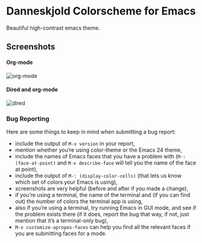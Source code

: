 Danneskjold Colorscheme for Emacs
===============================

Beautiful high-contrast emacs theme.

Screenshots
-----------

#### Org-mode ####

![org-mode](https://github.com/rails-to-cosmos/danneskjold-theme/raw/master/screenshots/org.png)

#### Dired and org-mode ####

![dired](https://github.com/rails-to-cosmos/danneskjold-theme/raw/master/screenshots/dired.png)

### Bug Reporting

Here are some things to keep in mind when submitting a bug report:

*   include the output of `M-x version` in your report,
*   mention whether you’re using color-theme or the Emacs 24 theme,
*   include the names of Emacs faces that you have a problem with (`M-: (face-at-point)` and `M-x describe-face` will tell you the name of the face at point),
*   include the output of `M-: (display-color-cells)` (that lets us know which set of colors your Emacs is using),
*   screenshots are very helpful (before and after if you made a change),
*   if you’re using a terminal, the name of the terminal and (if you can find out) the number of colors the terminal app is using,
*   also if you’re using a terminal, try running Emacs in GUI mode, and see if the problem exists there (if it does, report the bug that way, if not, just mention that it’s a terminal-only bug),
*  `M-x customize-apropos-faces` can help you find all the relevant faces if you are submitting faces for a mode.
